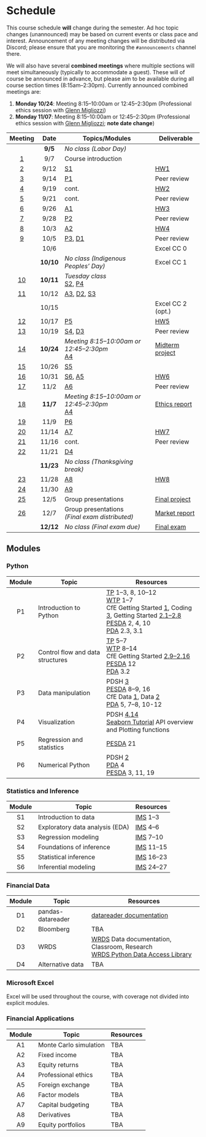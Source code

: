# Schedule

This course schedule **will** change during the semester. Ad hoc topic changes (unannounced) may be based on current events or class pace and interest. Announcement of any meeting changes will be distributed via Discord; please ensure that you are monitoring the `#announcements` channel there.

We will also have several **combined meetings** where multiple sections will meet simultaneously (typically to accommodate a guest). These will of course be announced in advance, but please aim to be available during all course section times (8:15am–2:30pm). Currently announced combined meetings are:
1. **Monday 10/24**: Meeting 8:15–10:00am or 12:45–2:30pm (Professional ethics session with [Glenn Migliozzi](https://www.babson.edu/academics/faculty/faculty-profiles/glenn-migliozzi.php))
2. **Monday 11/07**: Meeting 8:15–10:00am or 12:45–2:30pm (Professional ethics session with [Glenn Migliozzi](https://www.babson.edu/academics/faculty/faculty-profiles/glenn-migliozzi.php); **note date change**)


|                                Meeting                                |   Date    | Topics/Modules                                                                        | Deliverable                                                                            |
| :-------------------------------------------------------------------: | :-------: | ------------------------------------------------------------------------------------- | -------------------------------------------------------------------------------------- |
|                                                                       |  **9/5**  | *No class (Labor Day)*                                                                |                                                                                        |
|  [1](https://babson.instructure.com/courses/3515245/pages/meeting-1)  |    9/7    | Course introduction                                                                   |                                                                                        |
|  [2](https://babson.instructure.com/courses/3515245/pages/meeting-2)  |   9/12    | [S1](#statistics-and-inference)                                                       | [HW1](https://babson.instructure.com/courses/3515245/assignments/37870013)             |
|  [3](https://babson.instructure.com/courses/3515245/pages/meeting-3)  |   9/14    | [P1](#python)                                                                         | Peer review                                                                            |
|  [4](https://babson.instructure.com/courses/3515245/pages/meeting-4)  |   9/19    | cont.                                                                                 | [HW2](https://babson.instructure.com/courses/3515245/assignments/37870014)             |
|  [5](https://babson.instructure.com/courses/3515245/pages/meeting-5)  |   9/21    | cont.                                                                                 | Peer review                                                                            |
|  [6](https://babson.instructure.com/courses/3515245/pages/meeting-6)  |   9/26    | [A1](#financial-applications)                                                         | [HW3](https://babson.instructure.com/courses/3515245/assignments/37870015)             |
|  [7](https://babson.instructure.com/courses/3515245/pages/meeting-7)  |   9/28    | [P2](#python)                                                                         | Peer review                                                                            |
|  [8](https://babson.instructure.com/courses/3515245/pages/meeting-8)  |   10/3    | [A2](#financial-applications)                                                         | [HW4](https://babson.instructure.com/courses/3515245/assignments/37870016)             |
|  [9](https://babson.instructure.com/courses/3515245/pages/meeting-9)  |   10/5    | [P3](#python), [D1](#financial-data)                                                  | Peer review                                                                            |
|                                                                       |   10/6    |                                                                                       | Excel CC 0                                                                             |
|                                                                       | **10/10** | *No class (Indigenous Peoples’ Day)*                                                  | Excel CC 1                                                                             |
| [10](https://babson.instructure.com/courses/3515245/pages/meeting-10) | **10/11** | *Tuesday class* <br> [S2](#statistics-and-inference), [P4](#python)                   |                                                                                        |
| [11](https://babson.instructure.com/courses/3515245/pages/meeting-11) |   10/12   | [A3](#financial-applications), [D2](#financial-data), [S3](#statistics-and-inference) |                                                                                        |
|                                                                       |   10/15   |                                                                                       | Excel CC 2 (opt.)                                                                      |
| [12](https://babson.instructure.com/courses/3515245/pages/meeting-12) |   10/17   | [P5](#python)                                                                         | [HW5](https://babson.instructure.com/courses/3515245/assignments/37870017)             |
| [13](https://babson.instructure.com/courses/3515245/pages/meeting-13) |   10/19   | [S4](#statistics-and-inference), [D3](#financial-data)                                | Peer review                                                                            |
| [14](https://babson.instructure.com/courses/3515245/pages/meeting-14) | **10/24** | *Meeting 8:15–10:00am or 12:45–2:30pm* <br> [A4](#financial-applications)             | [Midterm project](https://babson.instructure.com/courses/3515245/assignments/37870021) |
| [15](https://babson.instructure.com/courses/3515245/pages/meeting-15) |   10/26   | [S5](#statistics-and-inference)                                                       |                                                                                        |
| [16](https://babson.instructure.com/courses/3515245/pages/meeting-16) |   10/31   | [S6](#statistics-and-inference), [A5](#financial-applications)                        | [HW6](https://babson.instructure.com/courses/3515245/assignments/37870018)             |
| [17](https://babson.instructure.com/courses/3515245/pages/meeting-17) |   11/2    | [A6](#financial-applications)                                                         | Peer review                                                                            |
| [18](https://babson.instructure.com/courses/3515245/pages/meeting-18) | **11/7**  | *Meeting 8:15–10:00am or 12:45–2:30pm* <br> [A4](#financial-applications)             | [Ethics report](https://babson.instructure.com/courses/3515245/assignments/37870010)   |
| [19](https://babson.instructure.com/courses/3515245/pages/meeting-19) |   11/9    | [P6](#python)                                                                         |                                                                                        |
| [20](https://babson.instructure.com/courses/3515245/pages/meeting-20) |   11/14   | [A7](#financial-applications)                                                         | [HW7](https://babson.instructure.com/courses/3515245/assignments/37870019)             |
| [21](https://babson.instructure.com/courses/3515245/pages/meeting-21) |   11/16   | cont.                                                                                 | Peer review                                                                            |
| [22](https://babson.instructure.com/courses/3515245/pages/meeting-22) |   11/21   | [D4](#financial-data)                                                                 |                                                                                        |
|                                                                       | **11/23** | *No class (Thanksgiving break)*                                                       |                                                                                        |
| [23](https://babson.instructure.com/courses/3515245/pages/meeting-23) |   11/28   | [A8](#financial-applications)                                                         | [HW8](https://babson.instructure.com/courses/3515245/assignments/39393983)             |
| [24](https://babson.instructure.com/courses/3515245/pages/meeting-24) |   11/30   | [A9](#financial-applications)                                                         |                                                                                        |
| [25](https://babson.instructure.com/courses/3515245/pages/meeting-25) |   12/5    | Group presentations                                                                   | [Final project](https://babson.instructure.com/courses/3515245/assignments/37870012)   |
| [26](https://babson.instructure.com/courses/3515245/pages/meeting-26) |   12/7    | Group presentations <br> *(Final exam distributed)*                                   | [Market report](https://babson.instructure.com/courses/3515245/assignments/37870020)   |
|                                                                       | **12/12** | *No class (Final exam due)*                                                           | [Final exam](https://babson.instructure.com/courses/3515245/assignments/37870011)      |



## Modules
### Python

| Module | Topic                            | Resources                                                                                                                                                                                                                                                                                                                                                                                                                                                                                                                                         |
| :----: | -------------------------------- | ------------------------------------------------------------------------------------------------------------------------------------------------------------------------------------------------------------------------------------------------------------------------------------------------------------------------------------------------------------------------------------------------------------------------------------------------------------------------------------------------------------------------------------------------- |
|   P1   | Introduction to Python           | [TP](https://greenteapress.com/wp/think-python-2e/) 1–3, 8, 10–12 <br> [WTP](https://jakevdp.github.io/WhirlwindTourOfPython/) 1–7 <br> CfE Getting Started [1](https://aeturrell.github.io/coding-for-economists/code-preliminaries.html), Coding [3](https://aeturrell.github.io/coding-for-economists/code-where.html), Getting Started [2.1–2.8](https://aeturrell.github.io/coding-for-economists/code-basics.html) <br> [PESDA](https://www.kevinsheppard.com/teaching/python/notes/) 2, 4, 10 <br> [PDA](https://amzn.to/3joJQAa) 2.3, 3.1 |
|   P2   | Control flow and data structures | [TP](https://greenteapress.com/wp/think-python-2e/) 5–7 <br> [WTP](https://jakevdp.github.io/WhirlwindTourOfPython/) 8–14 <br> CfE Getting Started [2.9–2.16](https://aeturrell.github.io/coding-for-economists/code-basics.html) <br> [PESDA](https://www.kevinsheppard.com/teaching/python/notes/) 12 <br> [PDA](https://amzn.to/3joJQAa) 3.2                                                                                                                                                                                                   |
|   P3   | Data manipulation                | PDSH [3](https://jakevdp.github.io/PythonDataScienceHandbook/index.html#3.-Data-Manipulation-with-Pandas) <br> [PESDA](https://www.kevinsheppard.com/teaching/python/notes/) 8–9, 16 <br> CfE Data [1](https://aeturrell.github.io/coding-for-economists/data-analysis-quickstart.html), Data [2](https://aeturrell.github.io/coding-for-economists/data-intro.html) <br> [PDA](https://amzn.to/3joJQAa) 5, 7–8, 10-12                                                                                                                            |
|   P4   | Visualization                    | PDSH [4.14](https://jakevdp.github.io/PythonDataScienceHandbook/04.14-visualization-with-seaborn.html)  <br>  [Seaborn Tutorial](https://seaborn.pydata.org/tutorial.html) API overview and Plotting functions                                                                                                                                                                                                                                                                                                                                    |
|   P5   | Regression and statistics        | [PESDA](https://www.kevinsheppard.com/teaching/python/notes/) 21                                                                                                                                                                                                                                                                                                                                                                                                                                                                                  |
|   P6   | Numerical Python                 | PDSH [2](https://jakevdp.github.io/PythonDataScienceHandbook/index.html#2.-Introduction-to-NumPy)  <br> [PDA](https://amzn.to/3joJQAa) 4 <br> [PESDA](https://www.kevinsheppard.com/teaching/python/notes/) 3, 11, 19                                                                                                                                                                                                                                                                                                                             |

### Statistics and Inference

| Module | Topic                           | Resources                                      |
| :----: | ------------------------------- | ---------------------------------------------- |
|   S1   | Introduction to data            | [IMS](https://openintro-ims.netlify.app) 1–3   |
|   S2   | Exploratory data analysis (EDA) | [IMS](https://openintro-ims.netlify.app) 4–6   |
|   S3   | Regression modeling             | [IMS](https://openintro-ims.netlify.app) 7–10  |
|   S4   | Foundations of inference        | [IMS](https://openintro-ims.netlify.app) 11–15 |
|   S5   | Statistical inference           | [IMS](https://openintro-ims.netlify.app) 16–23 |
|   S6   | Inferential modeling            | [IMS](https://openintro-ims.netlify.app) 24–27 |

### Financial Data

| Module | Topic             | Resources                                                                                                                                              |
| :----: | ----------------- | ------------------------------------------------------------------------------------------------------------------------------------------------------ |
|   D1   | pandas-datareader | [datareader documentation](https://pydata.github.io/pandas-datareader/)                                                                                |
|   D2   | Bloomberg         | TBA                                                                                                                                                    |
|   D3   | WRDS              | [WRDS](http://wrds.wharton.upenn.edu/) Data documentation, Classroom, Research <br> [WRDS Python Data Access Library](https://github.com/wharton/wrds) |
|   D4   | Alternative data  | TBA                                                                                                                                                    |


### Microsoft Excel

Excel will be used throughout the course, with coverage not divided into explicit modules.

### Financial Applications

| Module | Topic                  | Resources |
| :----: | ---------------------- | --------- |
|   A1   | Monte Carlo simulation | TBA       |
|   A2   | Fixed income           | TBA       |
|   A3   | Equity returns         | TBA       |
|   A4   | Professional ethics    | TBA       |
|   A5   | Foreign exchange       | TBA       |
|   A6   | Factor models          | TBA       |
|   A7   | Capital budgeting      | TBA       |
|   A8   | Derivatives            | TBA       |
|   A9   | Equity portfolios      | TBA       |